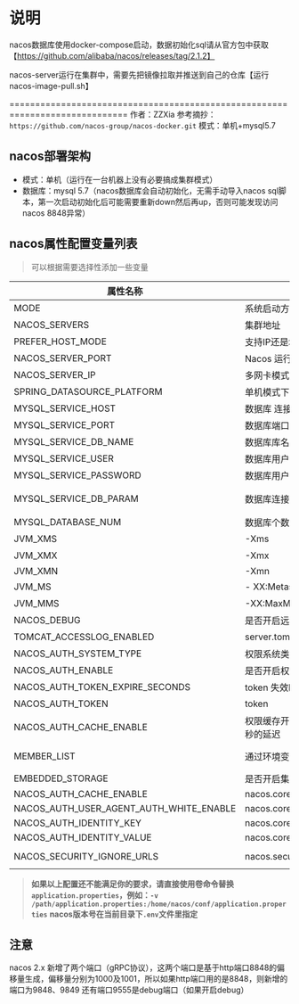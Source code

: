 # 说明


nacos数据库使用docker-compose启动，数据初始化sql请从官方包中获取【https://github.com/alibaba/nacos/releases/tag/2.1.2】

nacos-server运行在集群中，需要先把镜像拉取并推送到自己的仓库【运行nacos-image-pull.sh】





=============================================================================
作者：ZZXia
参考摘抄：`https://github.com/nacos-group/nacos-docker.git`
模式：单机+mysql5.7


## nacos部署架构
- 模式：单机（运行在一台机器上没有必要搞成集群模式）
- 数据库：mysql 5.7（nacos数据库会自动初始化，无需手动导入nacos sql脚本，第一次启动初始化后可能需要重新down然后再up，否则可能发现访问nacos 8848异常）



## nacos属性配置变量列表

> 可以根据需要选择性添加一些变量

| 属性名称                                | 描述                                               | 选项                                                         |
| --------------------------------------- | -------------------------------------------------- | ------------------------------------------------------------ |
| MODE                                    | 系统启动方式: 集群/单机                            | cluster/standalone 默认 **cluster**                          |
| NACOS_SERVERS                           | 集群地址                                           | p1:port1空格ip2:port2 空格ip3:port3                          |
| PREFER_HOST_MODE                        | 支持IP还是域名模式                                 | hostname/ip 默认**IP**                                       |
| NACOS_SERVER_PORT                       | Nacos 运行端口                                     | 默认**8848**                                                 |
| NACOS_SERVER_IP                         | 多网卡模式下可以指定IP                             |                                                              |
| SPRING_DATASOURCE_PLATFORM              | 单机模式下支持MYSQL数据库                          | mysql / 空 默认:空                                           |
| MYSQL_SERVICE_HOST                      | 数据库 连接地址                                    |                                                              |
| MYSQL_SERVICE_PORT                      | 数据库端口                                         | 默认 : **3306**                                              |
| MYSQL_SERVICE_DB_NAME                   | 数据库库名                                         |                                                              |
| MYSQL_SERVICE_USER                      | 数据库用户名                                       |                                                              |
| MYSQL_SERVICE_PASSWORD                  | 数据库用户密码                                     |                                                              |
| MYSQL_SERVICE_DB_PARAM                  | 数据库连接参数                                     | 默认:**characterEncoding=utf8&connectTimeout=1000&socketTimeout=3000&autoReconnect=true&useSSL=false** |
| MYSQL_DATABASE_NUM                      | 数据库个数                                         | 默认:**1**                                                   |
| JVM_XMS                                 | -Xms                                               | 默认 :1g                                                     |
| JVM_XMX                                 | -Xmx                                               | 默认 :1g                                                     |
| JVM_XMN                                 | -Xmn                                               | 512m                                                         |
| JVM_MS                                  | - XX:MetaspaceSize                                 | 默认 :128m                                                   |
| JVM_MMS                                 | -XX:MaxMetaspaceSize                               | 默认 :320m                                                   |
| NACOS_DEBUG                             | 是否开启远程DEBUG                                  | y/n 默认 :n                                                  |
| TOMCAT_ACCESSLOG_ENABLED                | server.tomcat.accesslog.enabled                    | 默认 :false                                                  |
| NACOS_AUTH_SYSTEM_TYPE                  | 权限系统类型选择,目前只支持nacos类型               | 默认 :nacos                                                  |
| NACOS_AUTH_ENABLE                       | 是否开启权限系统                                   | 默认 :false                                                  |
| NACOS_AUTH_TOKEN_EXPIRE_SECONDS         | token 失效时间                                     | 默认 :18000                                                  |
| NACOS_AUTH_TOKEN                        | token                                              | 默认 :SecretKey012345678901234567890123456789012345678901234567890123456789 |
| NACOS_AUTH_CACHE_ENABLE                 | 权限缓存开关 ,开启后权限缓存的更新默认有15秒的延迟 | 默认 : false                                                 |
| MEMBER_LIST                             | 通过环境变量的方式设置集群地址                     | 例子:192.168.16.101:8847?raft_port=8807,192.168.16.101?raft_port=8808,192.168.16.101:8849?raft_port=8809 |
| EMBEDDED_STORAGE                        | 是否开启集群嵌入式存储模式                         | `embedded`  默认 : none                                      |
| NACOS_AUTH_CACHE_ENABLE                 | nacos.core.auth.caching.enabled                    | default : false                                              |
| NACOS_AUTH_USER_AGENT_AUTH_WHITE_ENABLE | nacos.core.auth.enable.userAgentAuthWhite          | default : false                                              |
| NACOS_AUTH_IDENTITY_KEY                 | nacos.core.auth.server.identity.key                | default : serverIdentity                                     |
| NACOS_AUTH_IDENTITY_VALUE               | nacos.core.auth.server.identity.value              | default : security                                           |
| NACOS_SECURITY_IGNORE_URLS              | nacos.security.ignore.urls                         | default : `/,/error,/**/*.css,/**/*.js,/**/*.html,/**/*.map,/**/*.svg,/**/*.png,/**/*.ico,/console-fe/public/**,/v1/auth/**,/v1/console/health/**,/actuator/**,/v1/console/server/**` |

> **如果以上配置还不能满足你的要求，请直接使用卷命令替换`application.properties`，例如：`-v /path/application.properties:/home/nacos/conf/application.properties`**
> **nacos版本号在当前目录下`.env`文件里指定**


## 注意

nacos 2.x 新增了两个端口（gRPC协议），这两个端口是基于http端口8848的偏移量生成，偏移量分别为1000及1001，所以如果http端口用的是8848，则新增的端口为9848、9849
还有端口9555是debug端口（如果开启debug）



